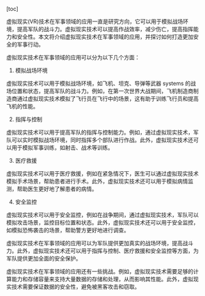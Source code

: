 
[toc]                    
                
                
虚拟现实(VR)技术在军事领域的应用一直是研究方向，它可以用于模拟战场环境，提高军队的战斗力。虚拟现实技术可以提高作战效率，减少伤亡，提高指挥能力和安全性。本文将介绍虚拟现实技术在军事领域的应用，并探讨如何打造更加安全的军事行动。

虚拟现实技术在军事领域的应用可以分为以下几个方面：

1. 模拟战场环境

虚拟现实技术可以用于模拟战场环境，如飞机、坦克、导弹等武器 systems 的战场位置和状态，提高军队的战斗力。例如，在第一次世界大战期间，飞机制造商制造商通过虚拟现实技术模拟了飞行员在飞行中的场景，这有助于训练飞行员和提高飞机的性能。

2. 指挥与控制

虚拟现实技术可以用于提高军队的指挥与控制能力。例如，通过虚拟现实技术，军队可以实时模拟战场环境，同时指挥多个部队进行作战。此外，虚拟现实技术还可以用于模拟军事训练，如射击、战术等训练。

3. 医疗救援

虚拟现实技术可以用于医疗救援，例如在紧急情况下，医生可以通过虚拟现实技术模拟手术场景，帮助患者进行手术。此外，虚拟现实技术还可以用于模拟病情监测，帮助医生更好地了解患者的病情。

4. 安全监控

虚拟现实技术可以用于安全监控，例如在战争期间，通过虚拟现实技术，军队可以模拟攻击场景，监控目标位置和状态。此外，虚拟现实技术还可以用于安全监控，如模拟恐怖袭击的场景，帮助警方更好地进行调查。

虚拟现实技术在军事领域的应用可以为军队提供更加真实的战场环境，提高战斗力。此外，虚拟现实技术还可以用于指挥与控制、医疗救援和安全监控等方面，为军队提供更加全面的安全保护。

虚拟现实技术在军事领域的应用还有一些挑战。例如，虚拟现实技术需要足够的计算能力和存储容量来支持大量数据的存储和处理，从而影响其性能。此外，虚拟现实技术需要保证数据的安全性，避免被黑客攻击和窃取。

